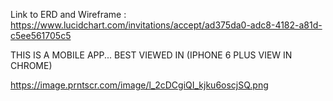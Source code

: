 Link to ERD and Wireframe : https://www.lucidchart.com/invitations/accept/ad375da0-adc8-4182-a81d-c5ee561705c5

THIS IS A MOBILE APP... BEST VIEWED IN (IPHONE 6 PLUS VIEW IN CHROME)

https://image.prntscr.com/image/l_2cDCgiQI_kjku6oscjSQ.png
